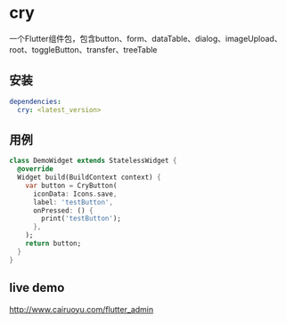 # cry
一个Flutter组件包，包含button、form、dataTable、dialog、imageUpload、root、toggleButton、transfer、treeTable

## 安装
```yaml
dependencies:
  cry: <latest_version>
```

## 用例
```dart
class DemoWidget extends StatelessWidget {
  @override
  Widget build(BuildContext context) {
    var button = CryButton(
      iconData: Icons.save,
      label: 'testButton',
      onPressed: () {
        print('testButton');
      },
    );
    return button;
  }
}
```

## live demo
http://www.cairuoyu.com/flutter_admin



